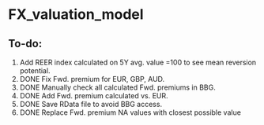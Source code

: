 # FX_valuation_model

## To-do:
1. Add REER index calculated on 5Y avg. value =100 to see mean reversion potential.
2. DONE Fix Fwd. premium for EUR, GBP, AUD.
3. DONE Manually check all calculated Fwd. premiums in BBG.
4. DONE Add Fwd. premium calculated vs. EUR.
5. DONE Save RData file to avoid BBG access.
6. DONE Replace Fwd. premium NA values with closest possible value
